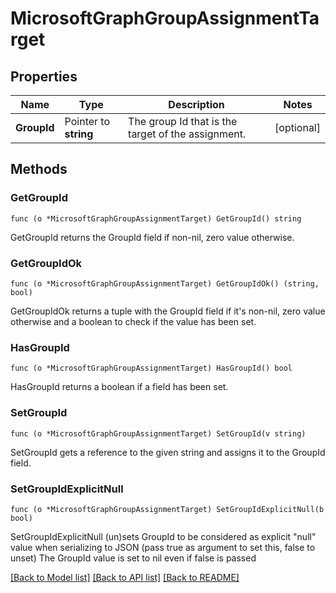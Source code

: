 # MicrosoftGraphGroupAssignmentTarget

## Properties

Name | Type | Description | Notes
------------ | ------------- | ------------- | -------------
**GroupId** | Pointer to **string** | The group Id that is the target of the assignment. | [optional] 

## Methods

### GetGroupId

`func (o *MicrosoftGraphGroupAssignmentTarget) GetGroupId() string`

GetGroupId returns the GroupId field if non-nil, zero value otherwise.

### GetGroupIdOk

`func (o *MicrosoftGraphGroupAssignmentTarget) GetGroupIdOk() (string, bool)`

GetGroupIdOk returns a tuple with the GroupId field if it's non-nil, zero value otherwise
and a boolean to check if the value has been set.

### HasGroupId

`func (o *MicrosoftGraphGroupAssignmentTarget) HasGroupId() bool`

HasGroupId returns a boolean if a field has been set.

### SetGroupId

`func (o *MicrosoftGraphGroupAssignmentTarget) SetGroupId(v string)`

SetGroupId gets a reference to the given string and assigns it to the GroupId field.

### SetGroupIdExplicitNull

`func (o *MicrosoftGraphGroupAssignmentTarget) SetGroupIdExplicitNull(b bool)`

SetGroupIdExplicitNull (un)sets GroupId to be considered as explicit "null" value
when serializing to JSON (pass true as argument to set this, false to unset)
The GroupId value is set to nil even if false is passed

[[Back to Model list]](../README.md#documentation-for-models) [[Back to API list]](../README.md#documentation-for-api-endpoints) [[Back to README]](../README.md)


